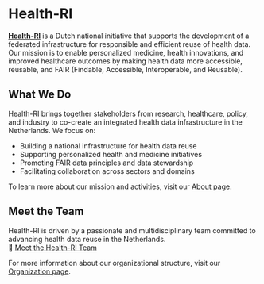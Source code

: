 # Health-RI

[**Health-RI**](https://www.health-ri.nl/) is a Dutch national initiative that supports the development of a federated infrastructure for responsible and efficient reuse of health data. Our mission is to enable personalized medicine, health innovations, and improved healthcare outcomes by making health data more accessible, reusable, and FAIR (Findable, Accessible, Interoperable, and Reusable).

## What We Do

Health-RI brings together stakeholders from research, healthcare, policy, and industry to co-create an integrated health data infrastructure in the Netherlands. We focus on:

- Building a national infrastructure for health data reuse
- Supporting personalized health and medicine initiatives
- Promoting FAIR data principles and data stewardship
- Facilitating collaboration across sectors and domains

To learn more about our mission and activities, visit our [About page](https://www.health-ri.nl/over-health-ri).

## Meet the Team

Health-RI is driven by a passionate and multidisciplinary team committed to advancing health data reuse in the Netherlands.  
🔗 [Meet the Health-RI Team](https://www.health-ri.nl/over-ons/ontmoet-het-team)

For more information about our organizational structure, visit our [Organization page](https://www.health-ri.nl/over-ons/organisatie).
